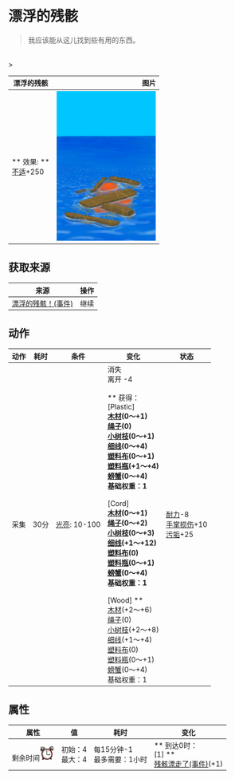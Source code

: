# 漂浮的残骸  
> 我应该能从这儿找到些有用的东西。  
<br>  
>   
  
  漂浮的残骸  |   图片   
 ----  |  ----:   
 ** 效果: **<br>[不适](Discomfort.md)+250  |  <img decoding="async" src="Sprite/Floating Debris.png" href="a.md" style="max-width:300px;max-height:300px;">   
  
## 获取来源  
来源  |  操作  
----  |  ----  
[漂浮的残骸！(事件)](Event_Raft_FloatingDebris.md)  |  继续  
## 动作  
动作  |  耗时  |  条件  |  变化  |  状态  
----  |  ----  |  ----  |  ----  |  ----  
采集<br>  |  30分  |  [光亮](Light.md): 10-100  |  消失<br>离开  -4<br><br>** 获得： **<br>** [Plastic] **<br>  [木材](Wood.md)(0～+1)<br>  [绳子](Rope.md)(0)<br>  [小树枝](Sticks.md)(0～+1)<br>  [细线](CordFiber.md)(0～+4)<br>  [塑料布](PlasticSheet.md)(0～+1)<br>  [塑料瓶](PlasticBottle.md)(+1～+4)<br>  [螃蟹](Crab.md)(0～+4)<br>基础权重：1<br><br>** [Cord] **<br>  [木材](Wood.md)(0～+1)<br>  [绳子](Rope.md)(0～+2)<br>  [小树枝](Sticks.md)(0～+3)<br>  [细线](CordFiber.md)(+1～+12)<br>  [塑料布](PlasticSheet.md)(0)<br>  [塑料瓶](PlasticBottle.md)(0～+1)<br>  [螃蟹](Crab.md)(0～+4)<br>基础权重：1<br><br>** [Wood] **<br>  [木材](Wood.md)(+2～+6)<br>  [绳子](Rope.md)(0)<br>  [小树枝](Sticks.md)(+2～+8)<br>  [细线](CordFiber.md)(+1～+4)<br>  [塑料布](PlasticSheet.md)(0)<br>  [塑料瓶](PlasticBottle.md)(0～+1)<br>  [螃蟹](Crab.md)(0～+4)<br>基础权重：1<br>  |  [耐力](Stamina.md)-8<br>[手掌损伤](HandDamage.md)+10<br>[污垢](Filth.md)+25  
## 属性   
属性  |  值  |  耗时  |  变化  
----  |  ----  |  ----  |  ----  
剩余时间<img decoding="async" src="Sprite/AlarmClock.png" href="a.md" style="max-width:30px;max-height:30px;">  |  初始：4<br>最大：4  |  每15分钟-1<br>最多需要：1小时  |  ** 到达0时： **<br>** [1] **<br>  [残骸漂走了(事件)](Event_FloatingDebrisMissed.md)(+1)<br>  
